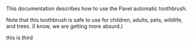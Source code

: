 This documentation describes how to use the
Pavel automatic toothbrush.

Note that this toothbrush is safe to use for children,
adults, pets, wildlife, and trees. (I know, we are getting more absurd.)

this is third
